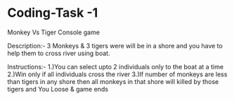 # Coding-Task -1
Monkey Vs Tiger Console game

Description:-
  3 Monkeys & 3 tigers were will be in a shore and you have to help them to cross river using boat. 

Instructions:-
1.)You can select upto 2 individuals only to the boat at a time
2.)Win only if all individuals cross the river
3.)If number of monkeys are less than tigers in any shore then all monkeys in that shore will killed by those tigers and You Loose & game ends 
